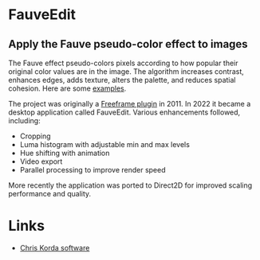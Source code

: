# FauveEdit

## Apply the Fauve pseudo-color effect to images

The Fauve effect pseudo-colors pixels according to how popular their original color values are in the image. The algorithm increases contrast, enhances edges, adds texture, alters the palette, and reduces spatial cohesion. Here are some [examples](http://ffrend.blogspot.com/2011/12/good-news-everyone-ffrend-project-has.html).

The project was originally a [Freeframe plugin](https://github.com/victimofleisure/ckffplugs) in 2011. In 2022 it became a desktop application called FauveEdit. Various enhancements followed, including:
* Cropping
* Luma histogram with adjustable min and max levels
* Hue shifting with animation
* Video export
* Parallel processing to improve render speed

More recently the application was ported to Direct2D for improved scaling performance and quality.

# Links

* [Chris Korda software](https://victimofleisure.github.io/software)

